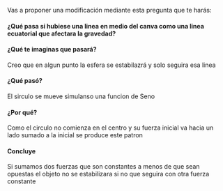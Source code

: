 Vas a proponer una modificación mediante esta pregunta que te harás:
#### ¿Qué pasa si hubiese una linea en medio del canva como una linea ecuatorial que afectara la gravedad?

#### ¿Qué te imaginas que pasará?
Creo que en algun punto la esfera se estabilazrá y solo seguira esa linea

#### ¿Qué pasó?
El sirculo se mueve simulanso una funcion de Seno

#### ¿Por qué?
Como el circulo no comienza en el centro y su fuerza inicial va hacia un lado sumado a la inicial se produce este patron

#### Concluye
Si sumamos dos fuerzas que son constantes a menos de que sean opuestas el objeto no se estabilizara si no que seguira con otra fuerza constante
